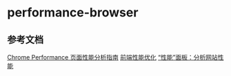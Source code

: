 # performance-browser

## 参考文档

[Chrome Performance 页面性能分析指南](https://juejin.cn/post/6850418121548365831)
[前端性能优化](https://godbasin.github.io/front-end-playground/front-end-basic/performance/front-end-performance-long-task.html#%E8%AF%86%E5%88%AB%E9%95%BF%E4%BB%BB%E5%8A%A1)
[“性能”面板：分析网站性能](https://developer.chrome.com/docs/devtools/performance/overview?hl=zh-cn)
